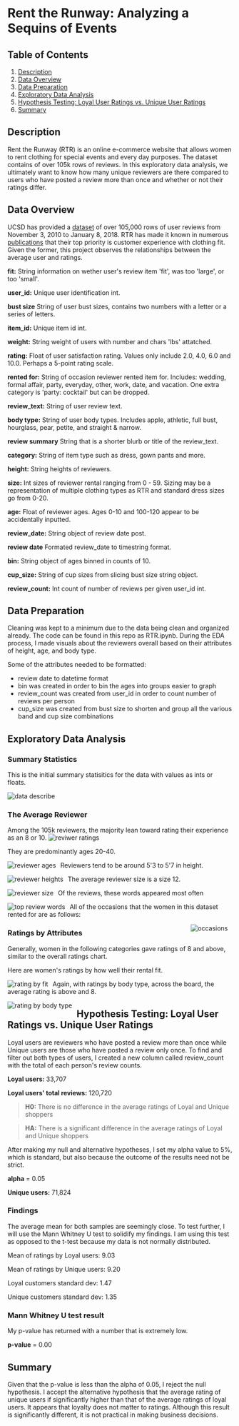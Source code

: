 # Rent the Runway: Analyzing a Sequins of Events
## Table of Contents
1. [Description](#description)
2. [Data Overview](#DataOverview)
3. [Data Preparation](#DataPreparation)
4. [Exploratory Data Analysis](#ExploratoryDataAnalysis)
5. [Hypothesis Testing: Loyal User Ratings vs. Unique User Ratings](#HypothesisTesting)
6. [Summary](#Summary)



## Description <a name="description"></a>
Rent the Runway (RTR) is an online e-commerce website that allows women to rent clothing for special events and every day purposes. The dataset contains of over 105k rows of reviews. In this exploratory data analysis, we ultimately want to know how many unique reviewers are there compared to users who have posted a review more than once and whether or not their ratings differ.

## Data Overview <a name="DataOverview"></a>
UCSD has provided a [dataset](https://cseweb.ucsd.edu/~jmcauley/datasets.html#clothing_fit) of over 105,000 rows of user reviews from November 3, 2010 to January 8, 2018. RTR has made it known in numerous [publications](https://digital.hbs.edu/platform-rctom/submission/rent-the-runway-wants-to-predict-your-fashion-choices-and-give-you-a-virtual-closet-will-you-let-them/) that their top priority is customer experience with clothing fit.
Given the former, this project observes the relationships between the average user and ratings.

**fit:** String information on wether user's review item 'fit', was too 'large', or too 'small'.

**user_id:** Unique user identification int.

**bust size** String of user bust sizes, contains two numbers with a letter or a series of letters.

**item_id:** Unique item id int.

**weight:** String weight of users with number and chars 'lbs' attatched.

**rating:** Float of user satisfaction rating. Values only include 2.0, 4.0, 6.0 and 10.0. Perhaps a 5-point rating scale.

**rented for:** String of occasion reviewer rented item for. Includes: wedding, formal affair, party, everyday, other, work, date, and vacation. One extra category is 'party: cocktail' but can be dropped.

**review_text:** String of user review text.

**body type:** String of user body types. Includes apple, athletic, full bust, hourglass, pear, petite, and straight & narrow.

**review summary** String that is a shorter blurb or title of the review_text.

**category:** String of item type such as dress, gown pants and more.

**height:** String heights of reviewers.

**size:** Int sizes of reviewer rental ranging from 0 - 59. Sizing may be a representation of multiple clothing types as RTR and standard dress sizes go from 0-20.

**age:** Float of reviewer ages. Ages 0-10 and 100-120 appear to be accidentally inputted.

**review_date:** String object of review date post.

**review date** Formated review_date to timestring format.

**bin:** String object of ages binned in counts of 10.

**cup_size:** String of cup sizes from slicing bust size string object.

**review_count:** Int count of number of reviews per given user_id int.

## Data Preparation <a name="DataPreparation"></a>
Cleaning was kept to a minimum due to the data being clean and organized already. The code can be found in this repo as RTR.ipynb. During the EDA process, I made visuals about the reviewers overall based on their attributes of height, age, and body type.

Some of the attributes needed to be formatted:
* review date to datetime format
* bin was created in order to bin the ages into groups easier to graph
* review_count was created from user_id in order to count number of reviews per person
* cup_size was created from bust size to shorten and group all the various band and cup size combinations


## Exploratory Data Analysis <a name="ExploratoryDataAnalysis"></a>

### Summary Statistics

This is the initial summary statisitics for the data with values as ints or floats.

![data describe](src/dfdescribe.png)

### The Average Reviewer

Among the 105k reviewers, the majority lean toward rating their experience as an 8 or 10.
![reviwer ratings](src/RatingsOverall.png)

They are predominantly ages 20-40.

<img src="src/ReviewerAges.png"
     alt="reviewer ages"
     style="float: left; margin-right: 10px;" />

Reviewers tend to be around 5'3 to 5'7 in height.

<img src="src/ReviewerHeights.png"
     alt="reviewer heights"
     style="float: left; margin-right: 10px;" />

The average reviewer size is a size 12.

<img src="src/ReviewerSizes.png"
     alt="reviewer size"
     style="float: left; margin-right: 10px;" />


Of the reviews, these words appeared most often

<img src="src/ReviewsWordCloud.png"
     alt="top review words"
     style="float: left; margin-right: 10px;" />

All of the occasions that the women in this dataset rented for are as follows:

<img src="src/occasions.png"
     alt="occasions"
     style="float: right; margin-right: 10px;" />


### Ratings by Attributes
Generally, women in the following categories gave ratings of 8 and above, similar to the overall ratings chart.

Here are women's ratings by how well their rental fit.

<img src="src/Fit-Rating.png"
     alt="rating by fit"
     style="float: left; margin-right: 10px;" />

Again, with ratings by body type, across the board, the average rating is above and 8.

<img src="src/BodyType-Rating.png"
     alt="rating by body type"
     style="float: left; margin-right: 10px;" />


## Hypothesis Testing: Loyal User Ratings vs. Unique User Ratings <a name="HypothesisTesting"></a>

Loyal users are reviewers who have posted a review more than once while Unique users are those who have posted a review only once. To find and filter out both types of users, I created a new column called review_count with the total of each person's review counts.

**Loyal users:** 33,707

**Loyal users' total reviews:** 120,720


> **H0:** There is no difference in the average ratings of Loyal and Unique shoppers

> **HA:** There is a significant difference in the average ratings of Loyal and Unique shoppers

After making my null and alternative hypotheses, I set my alpha value to 5%, which is standard, but also because the outcome of the results need not be strict.

**alpha** = 0.05

**Unique users:** 71,824

### Findings

The average mean for both samples are seemingly close. To test further, I will use the Mann Whitney U test to solidify my findings. I am using this test as opposed to the t-test because my data is not normally distributed.

Mean of ratings by Loyal users: 9.03

Mean of ratings by Unique users: 9.20

Loyal customers standard dev: 1.47

Unique customers standard dev: 1.35

### Mann Whitney U test result

My p-value has returned with a number that is extremely low.

**p-value** = 0.00

## Summary <a name="Summary"></a>

Given that the p-value is less than the alpha of 0.05, I reject the null hypothesis. I accept the alternative hypothesis that the average rating of unique users if significantly higher than that of the average ratings of loyal users. It appears that loyalty does not matter to ratings. Although this result is significantly different, it is not practical in making business decisions.
